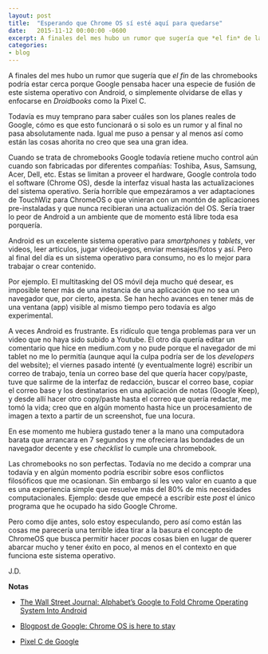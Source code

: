 ```yaml
---
layout: post
title:  "Esperando que Chrome OS sí esté aquí para quedarse"
date:   2015-11-12 00:00:00 -0600
excerpt: A finales del mes hubo un rumor que sugería que *el fin* de las chromebooks podría estar cerca porque Google pensaba hacer una especie de fusión de este sistema operativo con Android, o simplemente olvidarse de ellas, espero que no sea cierto.
categories:
- blog
---
```

A finales del mes hubo un rumor que sugería que *el fin* de las chromebooks podría estar cerca porque Google pensaba hacer una especie de fusión de este sistema operativo con Android, o simplemente olvidarse de ellas y enfocarse en *Droidbooks* como la Pixel C.

Todavía es muy temprano para saber cuáles son los planes reales de Google, cómo es que esto funcionará o si solo es un rumor y al final no pasa absolutamente nada. Igual me puso a pensar y al menos así como están las cosas ahorita no creo que sea una gran idea.

Cuando se trata de chromebooks Google todavía retiene mucho control aún cuando son fabricadas por diferentes compañías: Toshiba, Asus, Samsung, Acer, Dell, etc. Estas se limitan a proveer el hardware, Google controla todo el software (Chrome OS), desde la interfaz visual hasta las actualizaciones del sistema operativo. Sería horrible que empezáramos a ver adaptaciones de TouchWiz para ChromeOS o que vinieran con un montón de aplicaciones pre-instaladas y que nunca recibieran una actualización del OS. Sería traer lo peor de Android a un ambiente que de momento está libre toda esa porquería.

Android es un excelente sistema operativo para *smartphones* y *tablets*, ver videos, leer artículos, jugar videojuegos, enviar mensajes/fotos y así. Pero al final del día es un sistema operativo para consumo, no es lo mejor para trabajar o crear contenido.

Por ejemplo. El multitasking del OS móvil deja mucho qué desear, es imposible tener más de una instancia de una aplicación que no sea un navegador que, por cierto, apesta. Se han hecho avances en tener más de una ventana (app) visible al mismo tiempo pero todavía es algo experimental.

A veces Android es frustrante. Es ridículo que tenga problemas para ver un video que no haya sido subido a Youtube. El otro día quería editar un comentario que hice en medium.com y no pude porque el navegador de mi tablet no me lo permitía (aunque aquí la culpa podría ser de los *developers* del website); el viernes pasado intenté (y eventualmente logré) escribir un correo de trabajo, tenía un correo base del que quería hacer copy/paste, tuve que salirme de la interfaz de redacción, buscar el correo base, copiar el correo base y los destinatarios en una aplicación de notas (Google Keep), y desde allí hacer otro copy/paste hasta el correo que quería redactar, me tomó la vida; creo que en algún momento hasta hice un procesamiento de imagen a texto a partir de un screenshot, fue una locura.

En ese momento me hubiera gustado tener a la mano una computadora barata que arrancara en 7 segundos y me ofreciera las bondades de un navegador decente y ese *checklist* lo cumple una chromebook.

Las chromebooks no son perfectas. Todavía no me decido a comprar una todavía y en algún momento podría escribir sobre esos conflictos filosóficos que me ocasionan. Sin embargo sí les veo valor en cuanto a que es una experiencia simple que resuelve más del 80% de mis necesidades computacionales. Ejemplo: desde que empecé a escribir este *post* el único programa que he ocupado ha sido Google Chrome.

Pero como dije antes, solo estoy especulando, pero así como están las cosas me parecería una terrible idea tirar a la basura el concepto de ChromeOS que busca permitir hacer *pocas* cosas bien en lugar de querer abarcar mucho y tener éxito en poco, al menos en el contexto en que funciona este sistema operativo.

J.D.

**Notas**
* [The Wall Street Journal: Alphabet’s Google to Fold Chrome Operating System Into Android](http://www.wsj.com/article_email/alphabets-google-to-fold-chrome-operating-system-into-android-1446151134-lMyQjAxMTA1NzIxOTAyMzk4Wj)

* [Blogpost de Google: Chrome OS is here to stay](http://chrome.blogspot.com/2015/11/chrome-os-is-here-to-stay.html)

* [Pixel C de Google](https://pixel.google.com/)